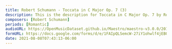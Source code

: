 ```yaml
---
title: Robert Schumann - Toccata in C Major Op. 7 (3)
description: This is the description for Toccata in C Major Op. 7 by Robert Schumann
composers: [Robert Schumann]
periods: [Romantic]
audioURL: https://OpenMusicDataset.github.io/Maestro/maestro-v3.0.0/2014/MIDI-UNPROCESSED_19-20_R1_2014_MID--AUDIO_19_R1_2014_wav--8.midi
formURL: https://docs.google.com/forms/d/e/1FAIpQLSemcW-27iY1ohwlf4jEBORPNZMRkORRtWTkJJMltd-NSyRX6w/viewform
date: 2021-08-08T07:43:13-06:00
---
```

